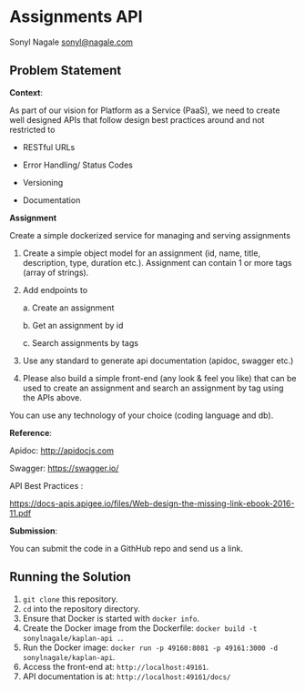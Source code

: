 # Assignments API

Sonyl Nagale <sonyl@nagale.com>

## Problem Statement

**Context**:

As part of our vision for Platform as a Service (PaaS),  we need to create well designed APIs that follow design best practices around and not restricted to

- RESTful URLs

- Error Handling/ Status Codes

- Versioning

- Documentation


**Assignment**

Create a simple dockerized service for managing and serving assignments

1. Create a simple object model for an assignment (id, name, title, description, type, duration etc.). Assignment can contain 1 or more tags (array of strings).

2. Add endpoints to

   a. Create an assignment

   b. Get an assignment by id

   c. Search assignments by tags

3. Use any standard to generate api documentation (apidoc, swagger etc.)



4. Please also build a simple front-end (any look & feel you like) that can be used to create an assignment and search an assignment by tag using the APIs above.



You can use any technology of your choice (coding language and db).  


**Reference**:


Apidoc: http://apidocjs.com

Swagger: https://swagger.io/

API Best Practices :

https://docs-apis.apigee.io/files/Web-design-the-missing-link-ebook-2016-11.pdf


**Submission**:

You can submit the code in a GithHub repo and send us a link.


## Running the Solution

1. `git clone` this repository.
1. `cd` into the repository directory.
1. Ensure that Docker is started with `docker info`.
1. Create the Docker image from the Dockerfile:  `docker build -t sonylnagale/kaplan-api .`.
1. Run the Docker image: `docker run -p 49160:8081 -p 49161:3000 -d sonylnagale/kaplan-api`.
1. Access the front-end at: `http://localhost:49161`.
1. API documentation is at: `http://localhost:49161/docs/`
